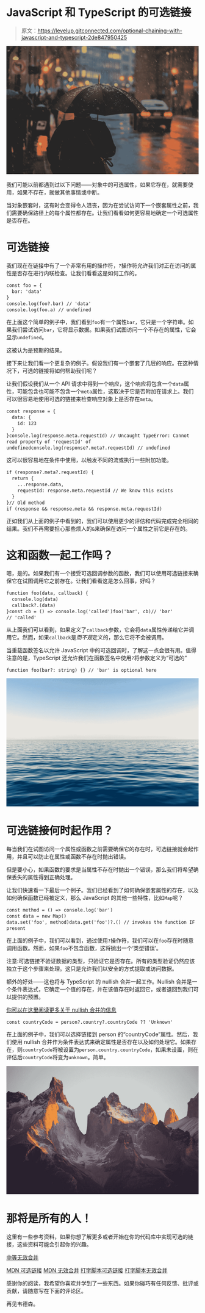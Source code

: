 # JavaScript 和 TypeScript 的可选链接

> 原文：<https://levelup.gitconnected.com/optional-chaining-with-javascript-and-typescript-2de847950425>

![](img/8f1e244ef7a69534fc102572f79d1b73.png)

我们可能以前都遇到过以下问题——对象中的可选属性，如果它存在，就需要使用，如果不存在，就做其他事情或中断。

当对象嵌套时，这有时会变得令人沮丧，因为在尝试访问下一个嵌套属性之前，我们需要确保路径上的每个属性都存在。让我们看看如何更容易地确定一个可选属性是否存在。

# 可选链接

我们现在在链接中有了一个非常有用的操作符，`?`操作符允许我们对正在访问的属性是否存在进行内联检查。让我们看看这是如何工作的。

```
const foo = {
  bar: 'data'
}
console.log(foo?.bar) // 'data'
console.log(foo.a) // undefined
```

在上面这个简单的例子中，我们看到`foo`有一个属性`bar`，它只是一个字符串。如果我们尝试访问`bar`，它将显示数据。如果我们试图访问一个不存在的属性，它会显示`undefined`。

这被认为是预期的结果。

接下来让我们看一个更复杂的例子。假设我们有一个嵌套了几层的响应。在这种情况下，可选的链接将如何帮助我们呢？

让我们假设我们从一个 API 请求中得到一个响应，这个响应将包含一个`data`属性，可能包含也可能不包含一个`meta`属性，这取决于它是否附加在请求上。我们可以很容易地使用可选的链接来检查响应对象上是否存在`meta`。

```
const response = {
  data: {
    id: 123
  }
}console.log(response.meta.requestId) // Uncaught TypeError: Cannot read property of 'requestId' of undefinedconsole.log(response?.meta?.requestId) // undefined
```

这可以很容易地在条件中使用，以触发不同的流或执行一些附加功能。

```
if (response?.meta?.requestId) {
  return {
    ...response.data,
    requestId: response.meta.requestId // We know this exists
  }
}// Old method
if (response && response.meta && response.meta.requestId)
```

正如我们从上面的例子中看到的，我们可以使用更少的评估和代码完成完全相同的结果。我们不再需要担心那些烦人的`&`来确保在访问一个属性之前它是存在的。

# 这和函数一起工作吗？

嗯，是的。如果我们有一个接受可选回调参数的函数，我们可以使用可选链接来确保它在试图调用它之前存在。让我们看看这是怎么回事，好吗？

```
function foo(data, callback) {
  console.log(data)
  callback?.(data)
}const cb = () => console.log('called')foo('bar', cb)// 'bar'
// 'called'
```

从上面我们可以看到，如果定义了`callback`参数，它会将`data`属性传递给它并调用它。然而，如果`callback`是*而不是*定义的，那么它将不会被调用。

当重载函数签名以允许 JavaScript 中的可选回调时，了解这一点会很有用。值得注意的是，TypeScript 还允许我们在函数签名中使用`?`将参数定义为“可选的”

```
function foo(bar?: string) {} // 'bar' is optional here
```

![](img/21367f860e6bd1f034f062462ff6bd1f.png)

# 可选链接何时起作用？

每当我们在试图访问一个属性或函数之前需要确保它的存在时，可选链接就会起作用，并且可以防止在属性或函数不存在时抛出错误。

但是要小心，如果函数的要求是当属性不存在时抛出一个错误，那么我们将希望确保丢失的属性得到正确处理。

让我们快速看一下最后一个例子。我们已经看到了如何确保嵌套属性的存在，以及如何确保函数已经被定义，那么 JavaScript 的其他一些特性，比如`Map`呢？

```
const method = () => console.log('bar')
const data = new Map()
data.set('foo', method)data.get('foo')?.() // invokes the function IF present
```

在上面的例子中，我们可以看到，通过使用`?`操作符，我们可以在`foo`存在时随意调用函数。然而，如果`foo`不包含函数，这将抛出一个‘类型错误’。

注意:可选链接不验证数据的类型，只验证它是否存在。所有的类型验证仍然应该独立于这个步骤来处理。这只是允许我们以安全的方式提取或访问数据。

额外的好处——这也将与 TypeScript 的 nullish 合并一起工作。Nullish 合并是一个条件表达式，它确定一个值的存在，并在该值存在时返回它，或者退回到我们可以提供的预置。

[你可以在这里阅读更多关于 nullish 合并的信息](/using-the-ternary-operator-and-nullish-coalescing-b315237770fa)

```
const countryCode = person?.country?.countryCode ?? 'Unknown'
```

在上面的例子中，我们可以选择链接到 person 的“countryCode”属性。然后，我们使用 nullish 合并作为条件表达式来确定属性是否存在以及如何处理它。如果存在，则`countryCode`将被设置为`person.country.countryCode`，如果未设置，则在评估后`countryCode`将变为`unknown`。简单。

![](img/97fbb7e004a2455d2be276744a86424e.png)

# 那将是所有的人！

这里有一些参考资料，如果你想了解更多或者开始在你的代码库中实现可选的链接，这些资料可能会引起你的兴趣。

[中等无效合并](/using-the-ternary-operator-and-nullish-coalescing-b315237770fa)

[MDN 可选链接](https://developer.mozilla.org/en-US/docs/Web/JavaScript/Reference/Operators/Optional_chaining)
[MDN 无效合并](https://developer.mozilla.org/en-US/docs/Web/JavaScript/Reference/Operators/Nullish_coalescing_operator)
[打字脚本可选链接](https://www.typescriptlang.org/docs/handbook/release-notes/typescript-3-7.html#optional-chaining)
[打字脚本无效合并](https://www.typescriptlang.org/docs/handbook/release-notes/typescript-3-7.html#nullish-coalescing)

感谢你的阅读，我希望你喜欢并学到了一些东西。如果你碰巧有任何反馈、批评或贡献，请随意写在下面的评论区。

再见韦德森。